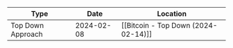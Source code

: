 | Type | Date | Location |
| ---- | ---- | ---- |
| Top Down Approach | 2024-02-08 | [[Bitcoin - Top Down (2024-02-14)]] |